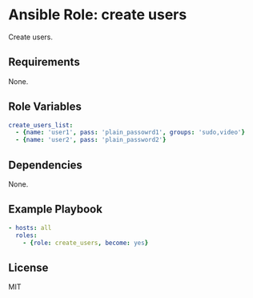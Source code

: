 Ansible Role: create users
=========

Create users.

Requirements
------------

None.

Role Variables
--------------

``` yaml
create_users_list:
  - {name: 'user1', pass: 'plain_passowrd1', groups: 'sudo,video'}
  - {name: 'user2', pass: 'plain_password2'}
```

Dependencies
------------

None.

Example Playbook
----------------

``` yaml
- hosts: all
  roles:
    - {role: create_users, become: yes}
```


License
-------

MIT

